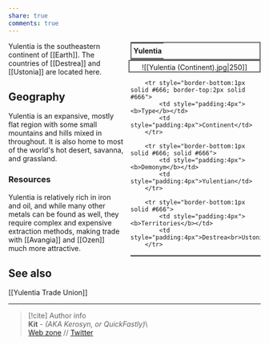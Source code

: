 ```yaml
---  
share: true  
comments: true  
---  
```

<div style="float:right; clear:right; width:260px; margin:0 0 0 14; border-collapse:collapse">  
  <table style="float:right; clear:right; width:260px; margin:0 0 0 14; border:2px solid #666; line-height:1.5; border-collapse:collapse; font-size:smaller">  
	<tr>  
		<th colspan="2" style="border-bottom:2px solid #666; font-size:larger; padding:4px; text-align:center">Yulentia</th>  
	</tr></table>  
  </div>  
  
  <span align="center" style="float:right; clear:right; width:260px; margin:0 0 0 14; padding:4 0 0 0; border:2px solid #666; border-collapse:collapse">![[Yulentia (Continent).jpg|250]]</span>  
  
  <div style="float:right; clear:right; width:260px; margin:0 0 0 14; border-collapse:collapse">  
    <table style="float:right; clear:right; width:260px; margin:0 0 7 14; border:2px solid #666; border-top:1px solid #666; line-height:1.5; border-collapse:collapse; font-size:smaller">  
    
		<tr style="border-bottom:1px solid #666; border-top:2px solid #666">  
			<td style="padding:4px"><b>Type</b></td>  
			<td style="padding:4px">Continent</td>  
		</tr>  
    
		<tr style="border-bottom:1px solid #666; solid #666">  
			<td style="padding:4px"><b>Demonym</b></td>  
			<td style="padding:4px">Yulentian</td>  
		</tr>  
    
		<tr style="border-bottom:1px solid #666">  
			<td style="padding:4px"><b>Territories</b></td>  
			<td style="padding:4px">Destrea<br>Ustonia</td>  
		</tr>  
  
  </table>  
</div>  
  
Yulentia is the southeastern continent of [[Earth]]. The countries of [[Destrea]] and [[Ustonia]] are located here.  
  
## Geography  
  
Yulentia is an expansive, mostly flat region with some small mountains and hills mixed in throughout. It is also home to most of the world's hot desert, savanna, and grassland.  
  
### Resources  
  
Yulentia is relatively rich in iron and oil, and while many other metals can be found as well, they require complex and expensive extraction methods, making trade with [[Avangia]] and [[Ozen]] much more attractive.  
  
## See also  
  
[[Yulentia Trade Union]]  
  
-----  
> [!cite] Author info  
> **Kit** - *(AKA Kerosyn, or QuickFastly)*\  
> [Web zone](https://kitabe.link) // [Twitter](https://twitter.com/Kerosyn_)
